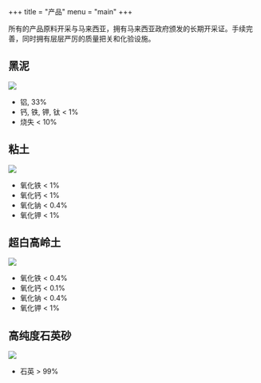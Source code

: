 +++ 
title = "产品" 
menu = "main"
+++

所有的产品原料开采与马来西亚，拥有马来西亚政府颁发的长期开采证。手续完善，同时拥有层层严厉的质量把关和化验设施。

## 黑泥

![](/img/black-clay.png)

- 铝, 33%
- 钙, 铁, 钾, 钛 < 1%
- 烧失 < 10%

## 粘土

![](/img/clay.png)

- 氧化铁 < 1%
- 氧化钙 < 1%
- 氧化钠 < 0.4%
- 氧化钾 < 1%

## 超白高岭土

![](/img/kaolinite.png)

- 氧化铁 < 0.4%
- 氧化钙 < 0.1%
- 氧化钠 < 0.4%
- 氧化钾 < 1%

## 高纯度石英砂

![](/img/silica-sand.png)

- 石英 > 99%